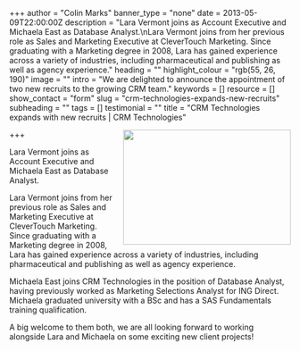 +++
author = "Colin Marks"
banner_type = "none"
date = 2013-05-09T22:00:00Z
description = "Lara Vermont joins as Account Executive and Michaela East as Database Analyst.\nLara Vermont joins from her previous role as Sales and Marketing Executive at CleverTouch Marketing.  Since graduating with a Marketing degree in 2008, Lara has gained experience across a variety of industries, including pharmaceutical and publishing as well as agency experience."
heading = ""
highlight_colour = "rgb(55, 26, 190)"
image = ""
intro = "We are delighted to announce the appointment of two new recruits to the growing CRM team."
keywords = []
resource = []
show_contact = "form"
slug = "crm-technologies-expands-new-recruits"
subheading = ""
tags = []
testimonial = ""
title = "CRM Technologies expands with new recruits | CRM Technologies"

+++
<img style="float: right; margin-top: 0; margin-left: 10px;" src="https://crmtdigital.com/sites/default/files/Lara-and-Michaela-crop-300x206.jpg" alt="" width="300" height="206">

Lara Vermont joins as Account Executive and Michaela East as Database Analyst.

Lara Vermont joins from her previous role as Sales and Marketing Executive at CleverTouch Marketing. Since graduating with a Marketing degree in 2008, Lara has gained experience across a variety of industries, including pharmaceutical and publishing as well as agency experience.

Michaela East joins CRM Technologies in the position of Database Analyst, having previously worked as Marketing Selections Analyst for ING Direct. Michaela graduated university with a BSc and has a SAS Fundamentals training qualification.

A big welcome to them both, we are all looking forward to working alongside Lara and Michaela on some exciting new client projects!